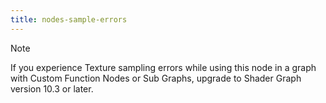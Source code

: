 ```yaml
---
title: nodes-sample-errors
---
```


> [!NOTE]
> If you experience Texture sampling errors while using this node in a graph with Custom Function Nodes or Sub Graphs, upgrade to Shader Graph version 10.3 or later.
